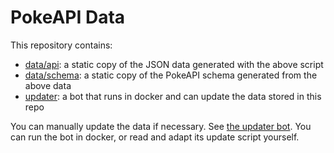 # PokeAPI Data 

This repository contains:

 - [data/api](data/api): a static copy of the JSON data generated with the above script
 - [data/schema](data/schema): a static copy of the PokeAPI schema generated from the above data
 - [updater](updater): a bot that runs in docker and can update the data stored in this repo

You can manually update the data if necessary. See [the updater bot](updater).
You can run the bot in docker, or read and adapt its update script yourself. 
